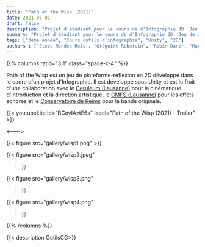 ```yaml
---
title: "Path of the Wisp (2021)"
date: 2021-05-01
draft: false
description: "Projet d'étudiant pour le cours de d'Infographie 3D. Jeu de plateforme 2D réalisé avec Unity."
summary: "Projet d'étudiant pour le cours de d'Infographie 3D. Jeu de plateforme 2D réalisé avec Unity"
tags: ["3ème année", "Cours outils d'infographie", "Unity", "2D"]
authors : ['Steve Mendes Reis', "Grégoire Rebstein", "Robin Danz", "Maxime Welcklen"]
---
```


{{% columns ratio="3:1" class="space-x-4" %}} <!-- begin columns block -->

Path of the Wisp est un jeu de plateforme-réflexion en 2D développé dans le cadre d'un projet d'Infographie. 
Il est développé sous Unity et est le fruit d'une collaboration avec le [Ceruleum (Lausanne)](https://www.ceruleum.ch/fr/) pour la cinématique d'introduction et la direction artistique, 
le [CMFS (Lausanne)](https://www.cfms.ch/) pour les effets sonores et le [Conservatoire de Reims](https://www.reims.fr/la-culture-a-reims/conservatoire-a-rayonnement-regional-de-reims) pour la bande originale.


{{< youtubeLite id="BCovlAztE6s" label="Path of the Wisp (2021) - Trailer" >}}

<---> <!-- magic separator, between columns -->

<div class="[&>figure]:my-4">
{{< figure
src="gallery/wisp1.png"
>}}

{{< figure
src="gallery/wisp2.jpeg"
>}}

{{< figure
src="gallery/wisp3.png"
>}}

{{< figure
src="gallery/wisp4.png"
>}}
</div>

{{% /columns %}}

{{< description OutilsCG>}}
